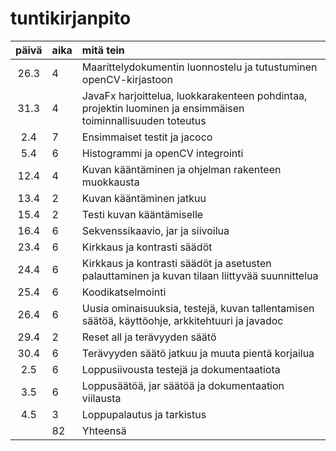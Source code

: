 # tuntikirjanpito

| päivä | aika | mitä tein  |
| :----:|:-----| :-----|
| 26.3  | 4    | Maarittelydokumentin luonnostelu ja tutustuminen openCV-kirjastoon |
| 31.3  | 4    | JavaFx harjoittelua, luokkarakenteen pohdintaa, projektin luominen ja ensimmäisen toiminnallisuuden toteutus |
| 2.4   | 7    | Ensimmaiset testit ja jacoco|
| 5.4   | 6    | Histogrammi ja openCV integrointi|
| 12.4  | 4    | Kuvan kääntäminen ja ohjelman rakenteen muokkausta|
| 13.4  | 2    | Kuvan kääntäminen jatkuu|
| 15.4  | 2    | Testi kuvan kääntämiselle|
| 16.4  | 6    | Sekvenssikaavio, jar ja siivoilua|
| 23.4	| 6    | Kirkkaus ja kontrasti säädöt|
| 24.4  | 6    | Kirkkaus ja kontrasti säädöt ja asetusten palauttaminen ja kuvan tilaan liittyvää suunnittelua|
| 25.4  | 6    | Koodikatselmointi|
| 26.4  | 6    | Uusia ominaisuuksia, testejä, kuvan tallentamisen säätöä, käyttöohje, arkkitehtuuri ja javadoc|
| 29.4  | 2    | Reset all ja terävyyden säätö|
| 30.4  | 6    | Terävyyden säätö jatkuu ja muuta pientä korjailua|
| 2.5   | 6    | Loppusiivousta testejä ja dokumentaatiota|
| 3.5   | 6    | Loppusäätöä, jar säätöä ja dokumentaation viilausta|
| 4.5   | 3    | Loppupalautus ja tarkistus|
|       | 82   | Yhteensä|

